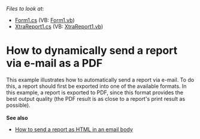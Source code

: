 <!-- default file list -->
*Files to look at*:

* [Form1.cs](./CS/Form1.cs) (VB: [Form1.vb](./VB/Form1.vb))
* [XtraReport1.cs](./CS/XtraReport1.cs) (VB: [XtraReport1.vb](./VB/XtraReport1.vb))
<!-- default file list end -->
# How to dynamically send a report via e-mail as a PDF


<p>This example illustrates how to automatically send a report via e-mail. To do this, a report should first be exported into one of the available formats. In this example, a report is exported to PDF, since this format provides the best output quality (the PDF result is as close to a report's print result as possible).<br><br><strong>See also</strong>

* <a href="https://www.devexpress.com/Support/Center/p/T314020">How to send a report as HTML in an email body</a></p>

<br/>


